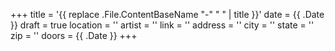 +++
title = '{{ replace .File.ContentBaseName "-" " " | title }}'
date = {{ .Date }}
draft = true
location = ''
artist = ''
link = ''
address = ''
city = ''
state = ''
zip = ''
doors = {{ .Date }}
+++
